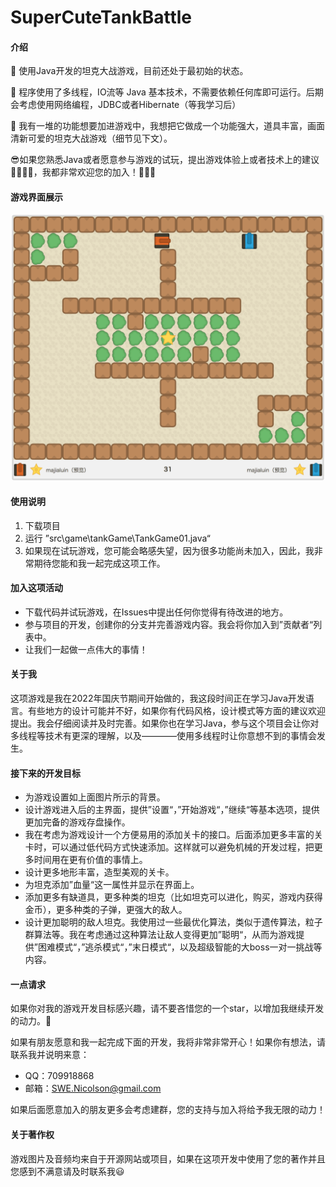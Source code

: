 # SuperCuteTankBattle



#### 介绍

🎢 使用Java开发的坦克大战游戏，目前还处于最初始的状态。

🎨 程序使用了多线程，IO流等 Java 基本技术，不需要依赖任何库即可运行。后期会考虑使用网络编程，JDBC或者Hibernate（等我学习后）

🎯 我有一堆的功能想要加进游戏中，我想把它做成一个功能强大，道具丰富，画面清新可爱的坦克大战游戏（细节见下文）。

😎如果您熟悉Java或者愿意参与游戏的试玩，提出游戏体验上或者技术上的建议👩‍💻👨‍💻，我都非常欢迎您的加入！🧑🎉✨


#### 游戏界面展示

<div align=center>
<img src="/appData/images/map.png" alt="map" width="500" />
</div>


#### 使用说明

1.  下载项目
2.  运行 ”src\\game\\tankGame\\TankGame01.java“
3.  如果现在试玩游戏，您可能会略感失望，因为很多功能尚未加入，因此，我非常期待您能和我一起完成这项工作。



#### 加入这项活动

- 下载代码并试玩游戏，在Issues中提出任何你觉得有待改进的地方。
- 参与项目的开发，创建你的分支并完善游戏内容。我会将你加入到”贡献者“列表中。
- 让我们一起做一点伟大的事情！

#### 关于我

这项游戏是我在2022年国庆节期间开始做的，我这段时间正在学习Java开发语言。有些地方的设计可能并不好，如果你有代码风格，设计模式等方面的建议欢迎提出。我会仔细阅读并及时完善。如果你也在学习Java，参与这个项目会让你对多线程等技术有更深的理解，以及————使用多线程时让你意想不到的事情会发生。


#### 接下来的开发目标

- 为游戏设置如上面图片所示的背景。
- 设计游戏进入后的主界面，提供”设置“，”开始游戏“，”继续“等基本选项，提供更加完备的游戏存盘操作。
- 我在考虑为游戏设计一个方便易用的添加关卡的接口。后面添加更多丰富的关卡时，可以通过低代码方式快速添加。这样就可以避免机械的开发过程，把更多时间用在更有价值的事情上。
- 设计更多地形丰富，造型美观的关卡。
- 为坦克添加”血量“这一属性并显示在界面上。
- 添加更多有缺道具，更多种类的坦克（比如坦克可以进化，购买，游戏内获得金币），更多种类的子弹，更强大的敌人。
- 设计更加聪明的敌人坦克。我使用过一些最优化算法，类似于遗传算法，粒子群算法等。我在考虑通过这种算法让敌人变得更加”聪明“，从而为游戏提供”困难模式“，”逃杀模式“，”末日模式“，以及超级智能的大boss一对一挑战等内容。



#### 一点请求

如果你对我的游戏开发目标感兴趣，请不要吝惜您的一个star，以增加我继续开发的动力。🎈

如果有朋友愿意和我一起完成下面的开发，我将非常非常开心！如果你有想法，请联系我并说明来意：

- QQ：709918868
- 邮箱：SWE.Nicolson@gmail.com

如果后面愿意加入的朋友更多会考虑建群，您的支持与加入将给予我无限的动力！



#### 关于著作权

游戏图片及音频均来自于开源网站或项目，如果在这项开发中使用了您的著作并且您感到不满意请及时联系我😃


